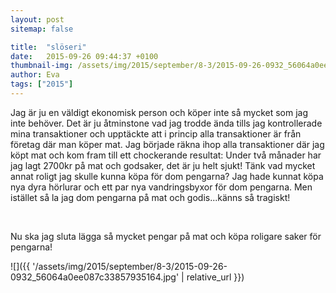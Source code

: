 ```yaml
---
layout: post
sitemap: false

title:  "slöseri"
date:   2015-09-26 09:44:37 +0100
thumbnail-img: /assets/img/2015/september/8-3/2015-09-26-0932_56064a0ee087c33857935164.jpg
author: Eva
tags: ["2015"]
---
```


Jag är ju en väldigt ekonomisk person och köper inte så mycket som jag inte behöver. Det är ju åtminstone vad jag trodde ända tills jag kontrollerade mina transaktioner och upptäckte att i princip alla transaktioner är från företag där man köper mat. Jag började räkna ihop alla transaktioner där jag köpt mat och kom fram till ett chockerande resultat: Under två månader har jag lagt 2700kr på mat och godsaker, det är ju helt sjukt! Tänk vad mycket annat roligt jag skulle kunna köpa för dom pengarna? Jag hade kunnat köpa nya dyra hörlurar och ett par nya vandringsbyxor för dom pengarna. Men istället så la jag dom pengarna på mat och godis...känns så tragiskt! 




 




Nu ska jag sluta lägga så mycket pengar på mat och köpa roligare saker för pengarna!

![]({{ '/assets/img/2015/september/8-3/2015-09-26-0932_56064a0ee087c33857935164.jpg'  | relative_url }})

